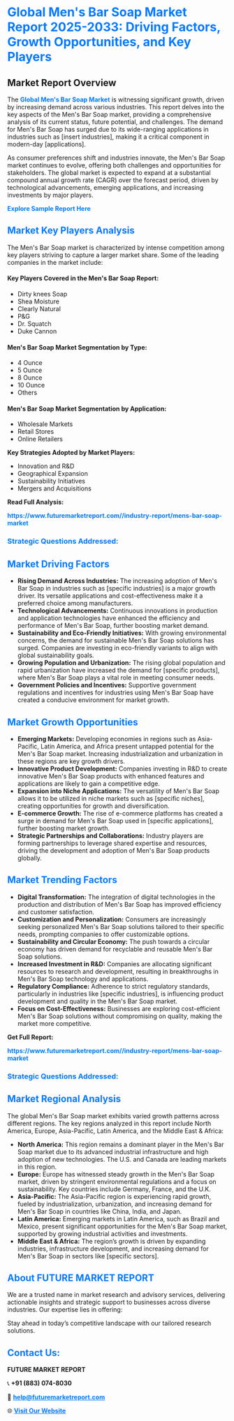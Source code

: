 <h1 style="color: #007BFF;">Global Men's Bar Soap Market Report 2025-2033: Driving Factors, Growth Opportunities, and Key Players</h1>

<section id="overview">
<h2>Market Report Overview</h2>
<p>The <a href="https://www.futuremarketreport.com//industry-report/mens-bar-soap-market" style="color: #007BFF; text-decoration: none;"><strong>Global Men's Bar Soap Market</strong></a> is witnessing significant growth, driven by increasing demand across various industries. This report delves into the key aspects of the Men's Bar Soap market, providing a comprehensive analysis of its current status, future potential, and challenges. The demand for Men's Bar Soap has surged due to its wide-ranging applications in industries such as [insert industries], making it a critical component in modern-day [applications].</p>
<p>As consumer preferences shift and industries innovate, the Men's Bar Soap market continues to evolve, offering both challenges and opportunities for stakeholders. The global market is expected to expand at a substantial compound annual growth rate (CAGR) over the forecast period, driven by technological advancements, emerging applications, and increasing investments by major players.</p>
</section>

<section id="overview">
<p><a href="https://www.futuremarketreport.com//request-sample/reportId=92144" style="color: #007BFF; text-decoration: none;"><strong>Explore Sample Report Here</strong></a></p>
</section>

<section id="key-players">
<h2 style="color: #007BFF;">Market Key Players Analysis</h2>
<p>The Men's Bar Soap market is characterized by intense competition among key players striving to capture a larger market share. Some of the leading companies in the market include:</p>
<h4>Key Players Covered in the Men's Bar Soap Report:</h4>
<ul><li>Dirty knees Soap</li><li>Shea Moisture</li><li>Clearly Natural</li><li>P&amp;G</li><li>Dr. Squatch</li><li>Duke Cannon</li></ul>
<h4>Men's Bar Soap Market Segmentation by Type:</h4>
<ul><li>4 Ounce</li><li>5 Ounce</li><li>8 Ounce</li><li>10 Ounce</li><li>Others</li></ul>

<h4>Men's Bar Soap Market Segmentation by Application:</h4>
<ul><li>Wholesale Markets</li><li>Retail Stores</li><li>Online Retailers</li></ul>
<p><strong>Key Strategies Adopted by Market Players:</strong></p>
<ul>
<li>Innovation and R&D</li>
<li>Geographical Expansion</li>
<li>Sustainability Initiatives</li>
<li>Mergers and Acquisitions</li>
</ul>
</section>

<section>
<p><strong>Read Full Analysis: </strong></p><a href="https://www.futuremarketreport.com//industry-report/mens-bar-soap-market" style="color: #007BFF; text-decoration: none;"><strong>https://www.futuremarketreport.com//industry-report/mens-bar-soap-market</strong></a>
<h3 style="color: #007BFF;">Strategic Questions Addressed:</h3>
</section>

<section id="driving-factors">
<h2 style="color: #007BFF;">Market Driving Factors</h2>
<ul>
<li><strong>Rising Demand Across Industries:</strong> The increasing adoption of Men's Bar Soap in industries such as [specific industries] is a major growth driver. Its versatile applications and cost-effectiveness make it a preferred choice among manufacturers.</li>
<li><strong>Technological Advancements:</strong> Continuous innovations in production and application technologies have enhanced the efficiency and performance of Men's Bar Soap, further boosting market demand.</li>
<li><strong>Sustainability and Eco-Friendly Initiatives:</strong> With growing environmental concerns, the demand for sustainable Men's Bar Soap solutions has surged. Companies are investing in eco-friendly variants to align with global sustainability goals.</li>
<li><strong>Growing Population and Urbanization:</strong> The rising global population and rapid urbanization have increased the demand for [specific products], where Men's Bar Soap plays a vital role in meeting consumer needs.</li>
<li><strong>Government Policies and Incentives:</strong> Supportive government regulations and incentives for industries using Men's Bar Soap have created a conducive environment for market growth.</li>
</ul>
</section>

<section id="growth-opportunities">
<h2 style="color: #007BFF;">Market Growth Opportunities</h2>
<ul>
<li><strong>Emerging Markets:</strong> Developing economies in regions such as Asia-Pacific, Latin America, and Africa present untapped potential for the Men's Bar Soap market. Increasing industrialization and urbanization in these regions are key growth drivers.</li>
<li><strong>Innovative Product Development:</strong> Companies investing in R&D to create innovative Men's Bar Soap products with enhanced features and applications are likely to gain a competitive edge.</li>
<li><strong>Expansion into Niche Applications:</strong> The versatility of Men's Bar Soap allows it to be utilized in niche markets such as [specific niches], creating opportunities for growth and diversification.</li>
<li><strong>E-commerce Growth:</strong> The rise of e-commerce platforms has created a surge in demand for Men's Bar Soap used in [specific applications], further boosting market growth.</li>
<li><strong>Strategic Partnerships and Collaborations:</strong> Industry players are forming partnerships to leverage shared expertise and resources, driving the development and adoption of Men's Bar Soap products globally.</li>
</ul>
</section>

<section id="trending-factors">
<h2 style="color: #007BFF;">Market Trending Factors</h2>
<ul>
<li><strong>Digital Transformation:</strong> The integration of digital technologies in the production and distribution of Men's Bar Soap has improved efficiency and customer satisfaction.</li>
<li><strong>Customization and Personalization:</strong> Consumers are increasingly seeking personalized Men's Bar Soap solutions tailored to their specific needs, prompting companies to offer customizable options.</li>
<li><strong>Sustainability and Circular Economy:</strong> The push towards a circular economy has driven demand for recyclable and reusable Men's Bar Soap solutions.</li>
<li><strong>Increased Investment in R&D:</strong> Companies are allocating significant resources to research and development, resulting in breakthroughs in Men's Bar Soap technology and applications.</li>
<li><strong>Regulatory Compliance:</strong> Adherence to strict regulatory standards, particularly in industries like [specific industries], is influencing product development and quality in the Men's Bar Soap market.</li>
<li><strong>Focus on Cost-Effectiveness:</strong> Businesses are exploring cost-efficient Men's Bar Soap solutions without compromising on quality, making the market more competitive.</li>
</ul>
</section>

<section>
<p><strong>Get Full Report: </strong></p><a href="https://www.futuremarketreport.com//industry-report/mens-bar-soap-market" style="color: #007BFF; text-decoration: none;"><strong>https://www.futuremarketreport.com//industry-report/mens-bar-soap-market</strong></a>
<h3 style="color: #007BFF;">Strategic Questions Addressed:</h3>
</section>


<section id="regional-analysis">
<h2 style="color: #007BFF;">Market Regional Analysis</h2>
<p>The global Men's Bar Soap market exhibits varied growth patterns across different regions. The key regions analyzed in this report include North America, Europe, Asia-Pacific, Latin America, and the Middle East & Africa:</p>
<ul>
<li><strong>North America:</strong> This region remains a dominant player in the Men's Bar Soap market due to its advanced industrial infrastructure and high adoption of new technologies. The U.S. and Canada are leading markets in this region.</li>
<li><strong>Europe:</strong> Europe has witnessed steady growth in the Men's Bar Soap market, driven by stringent environmental regulations and a focus on sustainability. Key countries include Germany, France, and the U.K.</li>
<li><strong>Asia-Pacific:</strong> The Asia-Pacific region is experiencing rapid growth, fueled by industrialization, urbanization, and increasing demand for Men's Bar Soap in countries like China, India, and Japan.</li>
<li><strong>Latin America:</strong> Emerging markets in Latin America, such as Brazil and Mexico, present significant opportunities for the Men's Bar Soap market, supported by growing industrial activities and investments.</li>
<li><strong>Middle East & Africa:</strong> The region’s growth is driven by expanding industries, infrastructure development, and increasing demand for Men's Bar Soap in sectors like [specific sectors].</li>
</ul>
</section>

<footer>
<h2 style="color: #007BFF;">About FUTURE MARKET REPORT</h2>
<p>We are a trusted name in market research and advisory services, delivering actionable insights and strategic support to businesses across diverse industries. Our expertise lies in offering:</p>

<p>Stay ahead in today’s competitive landscape with our tailored research solutions.</p>

<h2 style="color: #007BFF;">Contact Us:</h2>
<p><strong>FUTURE MARKET REPORT</strong></p>
<p>📞 <strong>+91 (883) 074-8030</strong></p>
<p>📧 <strong><a href="mailto:help@futuremarketreport.com" style="color: #007BFF;">help@futuremarketreport.com</a></strong></p>
<p>🌐 <strong><a href="https://www.futuremarketreport.com/" style="color: #007BFF;">Visit Our Website</a></strong></p>
</footer>